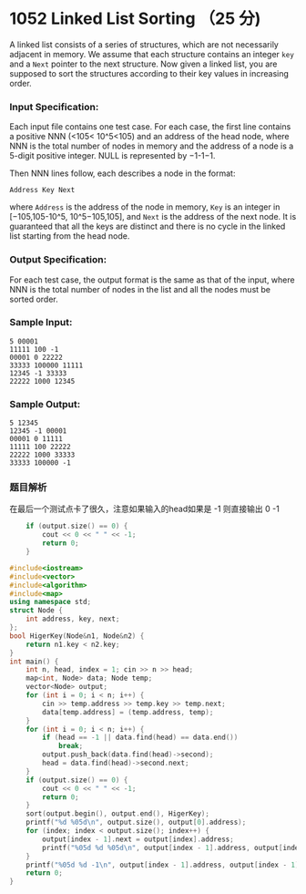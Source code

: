 # 1052 Linked List Sorting （25 分)

A linked list consists of a series of structures, which are not necessarily adjacent in memory. We assume that each structure contains an integer `key` and a `Next` pointer to the next structure. Now given a linked list, you are supposed to sort the structures according to their key values in increasing order.

### Input Specification:

Each input file contains one test case. For each case, the first line contains a positive NNN (<105< 10^5<10​5​​) and an address of the head node, where NNN is the total number of nodes in memory and the address of a node is a 5-digit positive integer. NULL is represented by −1-1−1.

Then NNN lines follow, each describes a node in the format:

    Address Key Next
    

where `Address` is the address of the node in memory, `Key` is an integer in \[−105,105-10^5, 10^5−10​5​​,10​5​​\], and `Next` is the address of the next node. It is guaranteed that all the keys are distinct and there is no cycle in the linked list starting from the head node.

### Output Specification:

For each test case, the output format is the same as that of the input, where NNN is the total number of nodes in the list and all the nodes must be sorted order.

### Sample Input:

    5 00001
    11111 100 -1
    00001 0 22222
    33333 100000 11111
    12345 -1 33333
    22222 1000 12345
    

### Sample Output:

    5 12345
    12345 -1 00001
    00001 0 11111
    11111 100 22222
    22222 1000 33333
    33333 100000 -1

### 题目解析

在最后一个测试点卡了很久，注意如果输入的head如果是 -1 则直接输出 0 -1
```C++
    if (output.size() == 0) {
		cout << 0 << " " << -1;
		return 0;
	}
```

```C++
#include<iostream>
#include<vector>
#include<algorithm>
#include<map>
using namespace std;
struct Node {
	int address, key, next;
};
bool HigerKey(Node&n1, Node&n2) {
	return n1.key < n2.key;
}
int main() {
	int n, head, index = 1; cin >> n >> head;
	map<int, Node> data; Node temp;
	vector<Node> output;
	for (int i = 0; i < n; i++) {
		cin >> temp.address >> temp.key >> temp.next;
		data[temp.address] = (temp.address, temp);
	}
	for (int i = 0; i < n; i++) {
		if (head == -1 || data.find(head) == data.end())
			break;
		output.push_back(data.find(head)->second);
		head = data.find(head)->second.next;
	}
	if (output.size() == 0) {
		cout << 0 << " " << -1;
		return 0;
	}
	sort(output.begin(), output.end(), HigerKey);
	printf("%d %05d\n", output.size(), output[0].address);
	for (index; index < output.size(); index++) {
		output[index - 1].next = output[index].address;
		printf("%05d %d %05d\n", output[index - 1].address, output[index - 1].key, output[index - 1].next);
	}
	printf("%05d %d -1\n", output[index - 1].address, output[index - 1].key);
	return 0;
}
```